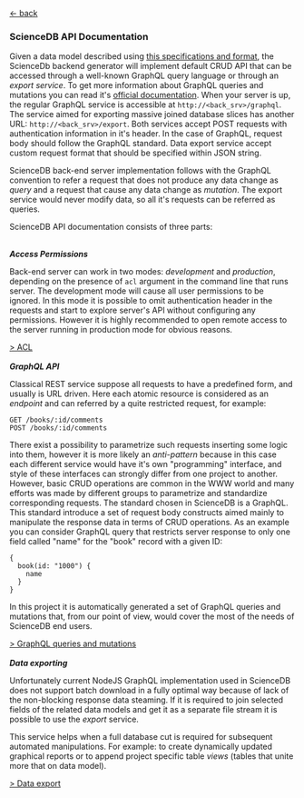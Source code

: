 [ &larr; back](README.md)
<br/>
### ScienceDB API Documentation

Given a data model described using [this specifications and format](dataModels.md), the ScienceDb backend generator will implement default CRUD API that can be accessed through a well-known GraphQL query language or through an *export service*. To get more information about GraphQL queries and mutations you can read it's [official documentation](https://graphql.org/learn/queries/). When your server is up, the regular GraphQL service is accessible at `http://<back_srv>/graphql`. The service aimed for exporting massive joined database slices has another URL: `http://<back_srv>/export`. Both services accept POST requests with authentication information in it's header. In the case of GraphQL, request body should follow the GraphQL standard. Data export service accept custom request format that should be specified within JSON string.  

ScienceDB back-end server implementation follows with the GraphQL convention to refer a request that does not produce any data change as *query* and a request that cause any data change as *mutation*. The export service would never modify data, so all it's requests can be referred as queries.

ScienceDB API documentation consists of three parts:
<br/><br/>

_**Access Permissions**_

Back-end server can work in two modes: *development* and *production*, depending on the presence of `acl` argument in the command line that runs server. The development mode will cause all user permissions to be ignored. In this mode it is possible to omit authentication header in the requests and start to explore server's API without configuring any permissions. However it is highly recommended to open remote access to the server running in production mode for obvious reasons.

[ > ACL](projectCustomizing.md)
<br/><br/>
_**GraphQL API**_
 
Classical REST service suppose all requests to have a predefined form, and usually is URL driven. Here each atomic resource is considered as an *endpoint* and can referred by a quite restricted request, for example:
```
GET /books/:id/comments
POST /books/:id/comments
```  
There exist a possibility to parametrize such requests inserting some logic into them, however it is more likely an *anti-pattern* because in this case each different service would have it's own "programming" interface, and style of these interfaces can strongly differ from one project to another. However, basic CRUD operations are common in the WWW world and many efforts was made by different groups to parametrize and standardize corresponding requests. The standard chosen in ScienceDB is a GraphQL. This standard introduce a set of request body constructs aimed mainly to manipulate the response data in terms of CRUD operations. As an example you can consider GraphQL query that restricts server response to only one field called "name" for the "book" record with a given ID:

```
{
  book(id: "1000") {
    name
  }
}
```

In this project it is automatically generated a set of GraphQL queries and mutations that, from our point of view, would cover the most of the needs of ScienceDB end users.

[ > GraphQL queries and mutations](GrapgQLAPI.md)
<br/><br/>
_**Data exporting**_

Unfortunately current NodeJS GraphQL implementation used in ScienceDB does not support batch download in a fully optimal way because of lack of the non-blocking response data steaming. If it is required to join selected fields of the related data models and get it as a separate file stream it is possible to use the *export* service. 

This service helps when a full database cut is required for subsequent automated manipulations. For example: to create dynamically updated graphical reports or to append project specific table *views* (tables that unite more that on data model).

[ > Data export](DataExport.md)